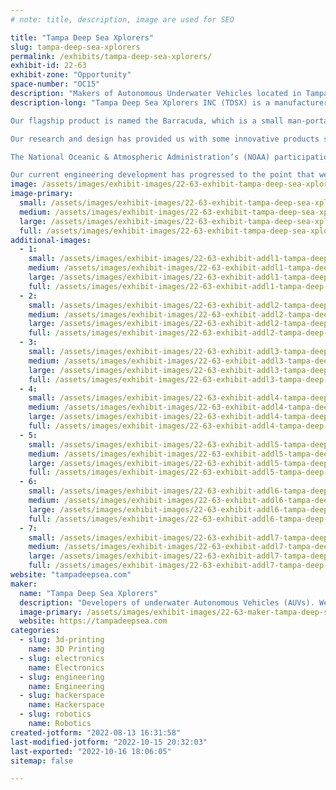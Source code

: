 ```yaml
---
# note: title, description, image are used for SEO

title: "Tampa Deep Sea Xplorers"
slug: tampa-deep-sea-xplorers
permalink: /exhibits/tampa-deep-sea-xplorers/
exhibit-id: 22-63
exhibit-zone: "Opportunity"
space-number: "OC15"
description: "Makers of Autonomous Underwater Vehicles located in Tampa Florida"
description-long: "Tampa Deep Sea Xplorers INC (TDSX) is a manufacturer of Unmanned Underwater Vehicles (UUV). Based in Tampa Florida, we are passionate about underwater exploration and discovery. Our products are designed to enhance data collection in the deep ocean to depths up to 4000 meters. Our intention is to provide deep sea vehicles that are robust enough to reach great depths at a price point that is affordable for individuals and small institutions. 

Our flagship product is named the Barracuda, which is a small man-portable autonomous underwater vehicle (AUV) which can easily reach depths up to 500 meters. At 12 Kg, the Barracuda is light enough to be hand launched from a small vessel or from the shoreline. Although the vehicle has a small footprint, it is strong enough to withstand the pressures encountered at depth. The Barracuda was designed to allow the rapid collection of sub-sea data to support researchers, explorers, and individuals, as well as the objectives of the Seabed 2030 Initiative. 

Our research and design has provided us with some innovative products such as a mobile underwater LiDAR system that is compact enough to be carried by our Barracuda AUV.

The National Oceanic & Atmospheric Administration’s (NOAA) participation in the Nippon Foundation-GEBCO Seabed 2030 Project desires to synthesize bathymetry data to map all of the world’s ocean floors by the year 2030. TDSX is excited to participate in developing the technologies to accomplish the goals of the Seabed 2030 Initiative. If this challenge is to be realized within the designated time frame, thousands of Autonomous Underwater Vehicles will be required, that are capable of collecting data at a rate that is an order of magnitude greater than what is currently on the market. TDSX’s motto of 'Deeper, Faster, and Cheaper' recognizes that new technologies will be required that far exceed the capabilities of existing systems.

Our current engineering development has progressed to the point that we will be field testing our latest Barracuda design. TDSX is currently in the process of contacting potential partners who would benefit from our technology. TDSX is currently partnered with NOAA. We are seeking partners engaged in deep water exploration operations who will permit TDSX to operate our AUV in parallel with their current technology or to supplement their data collection processes. We intend to test the maximum data collection capability of a single Barracuda AUV which we project to be around 1 – 2 km^2 per day of operation. We also intend to test the swarm capabilities of the Barracuda and the sub-sea LiDAR system. Compared to existing commercially available systems our Barracuda system should prove to be capable of collecting several times more data per day of operation than what is currently available for small low powered AUVs."
image: /assets/images/exhibit-images/22-63-exhibit-tampa-deep-sea-xplorers-43-baracuda-banner-1600x1200-v3-6002-large.jpg
image-primary: 
  small: /assets/images/exhibit-images/22-63-exhibit-tampa-deep-sea-xplorers-43-baracuda-banner-1600x1200-v3-6002-small.jpg
  medium: /assets/images/exhibit-images/22-63-exhibit-tampa-deep-sea-xplorers-43-baracuda-banner-1600x1200-v3-6002-medium.jpg
  large: /assets/images/exhibit-images/22-63-exhibit-tampa-deep-sea-xplorers-43-baracuda-banner-1600x1200-v3-6002-large.jpg
  full: /assets/images/exhibit-images/22-63-exhibit-tampa-deep-sea-xplorers-43-baracuda-banner-1600x1200-v3-6002-full.jpg
additional-images: 
  - 1:
    small: /assets/images/exhibit-images/22-63-exhibit-addl1-tampa-deep-sea-xplorers-zerak-the-robot-small.JPG
    medium: /assets/images/exhibit-images/22-63-exhibit-addl1-tampa-deep-sea-xplorers-zerak-the-robot-medium.JPG
    large: /assets/images/exhibit-images/22-63-exhibit-addl1-tampa-deep-sea-xplorers-zerak-the-robot-large.JPG
    full: /assets/images/exhibit-images/22-63-exhibit-addl1-tampa-deep-sea-xplorers-zerak-the-robot-full.JPG
  - 2:
    small: /assets/images/exhibit-images/22-63-exhibit-addl2-tampa-deep-sea-xplorers-auv-on-bench-small.JPG
    medium: /assets/images/exhibit-images/22-63-exhibit-addl2-tampa-deep-sea-xplorers-auv-on-bench-medium.JPG
    large: /assets/images/exhibit-images/22-63-exhibit-addl2-tampa-deep-sea-xplorers-auv-on-bench-large.JPG
    full: /assets/images/exhibit-images/22-63-exhibit-addl2-tampa-deep-sea-xplorers-auv-on-bench-full.JPG
  - 3:
    small: /assets/images/exhibit-images/22-63-exhibit-addl3-tampa-deep-sea-xplorers-ed-and-terry-on-boat-small.gif
    medium: /assets/images/exhibit-images/22-63-exhibit-addl3-tampa-deep-sea-xplorers-ed-and-terry-on-boat-medium.gif
    large: /assets/images/exhibit-images/22-63-exhibit-addl3-tampa-deep-sea-xplorers-ed-and-terry-on-boat-large.gif
    full: /assets/images/exhibit-images/22-63-exhibit-addl3-tampa-deep-sea-xplorers-ed-and-terry-on-boat-full.gif
  - 4:
    small: /assets/images/exhibit-images/22-63-exhibit-addl4-tampa-deep-sea-xplorers-noaa-tampa-1200x800-small.jpg
    medium: /assets/images/exhibit-images/22-63-exhibit-addl4-tampa-deep-sea-xplorers-noaa-tampa-1200x800-medium.jpg
    large: /assets/images/exhibit-images/22-63-exhibit-addl4-tampa-deep-sea-xplorers-noaa-tampa-1200x800-large.jpg
    full: /assets/images/exhibit-images/22-63-exhibit-addl4-tampa-deep-sea-xplorers-noaa-tampa-1200x800-full.jpg
  - 5:
    small: /assets/images/exhibit-images/22-63-exhibit-addl5-tampa-deep-sea-xplorers-pool-test-small.JPG
    medium: /assets/images/exhibit-images/22-63-exhibit-addl5-tampa-deep-sea-xplorers-pool-test-medium.JPG
    large: /assets/images/exhibit-images/22-63-exhibit-addl5-tampa-deep-sea-xplorers-pool-test-large.JPG
    full: /assets/images/exhibit-images/22-63-exhibit-addl5-tampa-deep-sea-xplorers-pool-test-full.JPG
  - 6:
    small: /assets/images/exhibit-images/22-63-exhibit-addl6-tampa-deep-sea-xplorers-makerfaire-small.JPG
    medium: /assets/images/exhibit-images/22-63-exhibit-addl6-tampa-deep-sea-xplorers-makerfaire-medium.JPG
    large: /assets/images/exhibit-images/22-63-exhibit-addl6-tampa-deep-sea-xplorers-makerfaire-large.JPG
    full: /assets/images/exhibit-images/22-63-exhibit-addl6-tampa-deep-sea-xplorers-makerfaire-full.JPG
  - 7:
    small: /assets/images/exhibit-images/22-63-exhibit-addl7-tampa-deep-sea-xplorers-xprize-a5-rs46405-odxp-20190124-20190201-noaa-testing-round-2-puerto-rico-photos-6371-lpr-small.jpg
    medium: /assets/images/exhibit-images/22-63-exhibit-addl7-tampa-deep-sea-xplorers-xprize-a5-rs46405-odxp-20190124-20190201-noaa-testing-round-2-puerto-rico-photos-6371-lpr-medium.jpg
    large: /assets/images/exhibit-images/22-63-exhibit-addl7-tampa-deep-sea-xplorers-xprize-a5-rs46405-odxp-20190124-20190201-noaa-testing-round-2-puerto-rico-photos-6371-lpr-large.jpg
    full: /assets/images/exhibit-images/22-63-exhibit-addl7-tampa-deep-sea-xplorers-xprize-a5-rs46405-odxp-20190124-20190201-noaa-testing-round-2-puerto-rico-photos-6371-lpr-full.jpg
website: "tampadeepsea.com"
maker: 
  name: "Tampa Deep Sea Xplorers"
  description: "Developers of underwater Autonomous Vehicles (AUVs). We are based in Tampa Florida and are currently working on a project for NOAA. We are also part of the Tampa Hackerspace community. We participated last year and had a great time and would like to show our stuff again this year. "
  image-primary: /assets/images/exhibit-images/22-63-maker-tampa-deep-sea-xplorers-baracuda-banner-1600x1200-v3-medium.jpg
  website: https://tampadeepsea.com
categories: 
  - slug: 3d-printing
    name: 3D Printing
  - slug: electronics
    name: Electronics
  - slug: engineering
    name: Engineering
  - slug: hackerspace
    name: Hackerspace
  - slug: robotics
    name: Robotics
created-jotform: "2022-08-13 16:31:58"
last-modified-jotform: "2022-10-15 20:32:03"
last-exported: "2022-10-16 18:06:05"
sitemap: false

---
```

